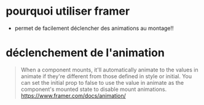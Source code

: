 # pourquoi utiliser framer
* permet de facilement déclencher des animations au montage!! 

# déclenchement de l'animation
>When a component mounts, it'll automatically animate to the values in animate if they're different from those defined in style or initial. You can set the initial prop to false to use the value in animate as the component's mounted state to disable mount animations.
https://www.framer.com/docs/animation/
